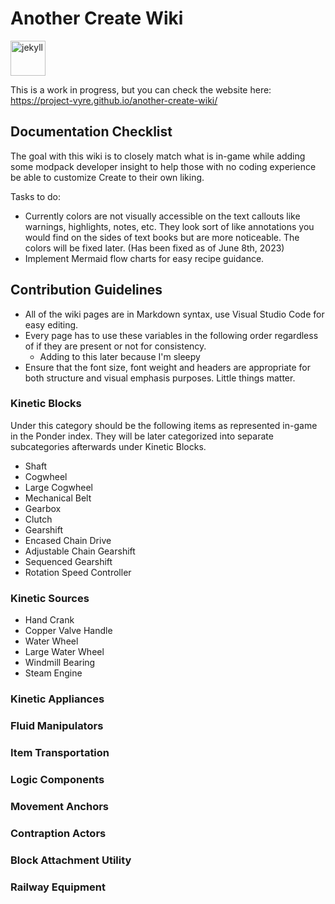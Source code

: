 # Another Create Wiki
<img alt="jekyll" height="56" src="https://cdn.jsdelivr.net/npm/@intergrav/devins-badges@3/assets/cozy/built-with/jekyll_vector.svg">

This is a work in progress, but you can check the website here: https://project-vyre.github.io/another-create-wiki/

## Documentation Checklist
The goal with this wiki is to closely match what is in-game while adding some modpack developer insight to help those with no coding experience be able to customize Create to their own liking.

Tasks to do: 
- Currently colors are not visually accessible on the text callouts like warnings, highlights, notes, etc. They look sort of like annotations you would find on the sides of text books but are more noticeable. The colors will be fixed later. (Has been fixed as of June 8th, 2023)
- Implement Mermaid flow charts for easy recipe guidance.

## Contribution Guidelines
- All of the wiki pages are in Markdown syntax, use Visual Studio Code for easy editing.
- Every page has to use these variables in the following order regardless of if they are present or not for consistency.
  - Adding to this later because I'm sleepy
- Ensure that the font size, font weight and headers are appropriate for both structure and visual emphasis purposes. Little things matter.

### Kinetic Blocks
Under this category should be the following items as represented in-game in the Ponder index. They will be later categorized into separate subcategories afterwards under Kinetic Blocks.
- Shaft
- Cogwheel
- Large Cogwheel
- Mechanical Belt
- Gearbox
- Clutch
- Gearshift
- Encased Chain Drive
- Adjustable Chain Gearshift
- Sequenced Gearshift
- Rotation Speed Controller

### Kinetic Sources
- Hand Crank
- Copper Valve Handle 
- Water Wheel
- Large Water Wheel
- Windmill Bearing
- Steam Engine

### Kinetic Appliances

### Fluid Manipulators

### Item Transportation

### Logic Components

### Movement Anchors

### Contraption Actors

### Block Attachment Utility

### Railway Equipment
